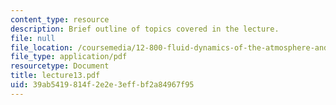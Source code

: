 ```yaml
---
content_type: resource
description: Brief outline of topics covered in the lecture.
file: null
file_location: /coursemedia/12-800-fluid-dynamics-of-the-atmosphere-and-ocean-fall-2004/39ab5419814f2e2e3effbf2a84967f95_lecture13.pdf
file_type: application/pdf
resourcetype: Document
title: lecture13.pdf
uid: 39ab5419-814f-2e2e-3eff-bf2a84967f95
---
```


